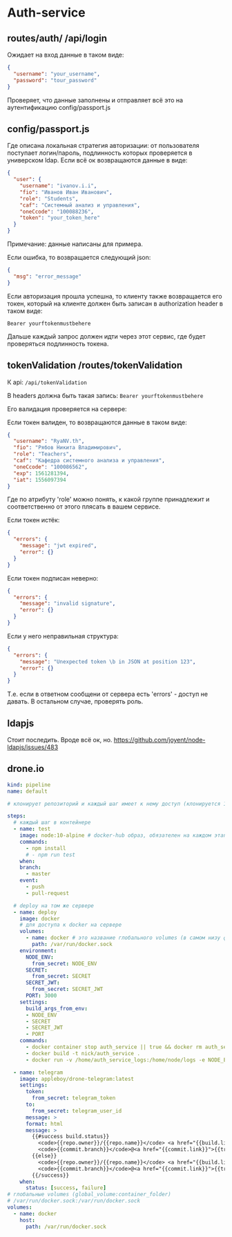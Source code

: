 # Auth-service

## routes/auth/ /api/login

Ожидает на вход данные в таком виде:

```json
{
  "username": "your_username",
  "password": "tour_password"
}
```

Проверяет, что данные заполнены и отправляет всё это на аутентификацию config/passport.js

## config/passport.js

Где описана локальная стратегия авторизации: от пользователя поступает логин/пароль, подлинность которых проверяется в универском ldap. Если всё ок возвращаются данные в виде:

```json
{
  "user": {
    "username": "ivanov.i.i",
    "fio": "Иванов Иван Иванович",
    "role": "Students",
    "caf": "Системный анализ и управления",
    "oneCcode": "100088236",
    "token": "your_token_here"
  }
}
```

Примечание: данные написаны для примера.

Если ошибка, то возвращается следующий json:

```json
{
  "msg": "error_message"
}
```

Если авторизация прошла успешна, то клиенту также возвращается его токен, который на клиенте должен быть записан в authorization header в таком виде:

`Bearer yourftokenmustbehere`

Дальше каждый запрос должен идти через этот сервис, где будет проверяться подлинность токена.

## tokenValidation /routes/tokenValidation

К api: `/api/tokenValidation`

В headers должна быть такая запись: `Bearer yourftokenmustbehere`

Его валидация проверяется на сервере:

Если токен валиден, то возвращаются данные в таком виде:

```json
{
  "username": "RyaNV.th",
  "fio": "Рябов Никита Владимирович",
  "role": "Teachers",
  "caf": "Кафедра системного анализа и управления",
  "oneCcode": "100086562",
  "exp": 1561281394,
  "iat": 1556097394
}
```

Где по атрибуту 'role' можно понять, к какой группе принадлежит и соответственно от этого плясать в вашем сервисе.

Если токен истёк:

```json
{
  "errors": {
    "message": "jwt expired",
    "error": {}
  }
}
```

Если токен подписан неверно:

```json
{
  "errors": {
    "message": "invalid signature",
    "error": {}
  }
}
```

Если у него неправильная структура:

```json
{
  "errors": {
    "message": "Unexpected token \b in JSON at position 123",
    "error": {}
  }
}
```

Т.е. если в ответном сообщени от сервера есть 'errors' - доступ не давать.
В остальном случае, проверять роль.

## ldapjs

Стоит последить. Вроде всё ок, но. https://github.com/joyent/node-ldapjs/issues/483

## drone.io

```yml
kind: pipeline
name: default

# клонирует репозиторий и каждый шаг имеет к нему доступ (клонируется 1  раз)

steps:
  # каждый шаг в контейнере
  - name: test
    image: node:10-alpine # docker-hub образ, обязателен на каждом этапе
    commands:
      - npm install
      # - npm run test
    when:
    branch:
      - master
    event:
      - push
      - pull-request

  # deploy на том же сервере
  - name: deploy
    image: docker
    # для доступа к docker на сервере
    volumes:
      - name: docker # это название глобального volumes (в самом низу файла)
        path: /var/run/docker.sock
    environment:
      NODE_ENV:
        from_secret: NODE_ENV
      SECRET:
        from_secret: SECRET
      SECRET_JWT:
        from_secret: SECRET_JWT
      PORT: 3000
    settings:
      build_args_from_env:
      - NODE_ENV
      - SECRET
      - SECRET_JWT
      - PORT
    commands:
      - docker container stop auth_service || true && docker rm auth_service || true
      - docker build -t nick/auth_service .
      - docker run -v /home/auth_service_logs:/home/node/logs -e NODE_ENV=$NODE_ENV -e SECRET=$SECRET -e SECRET_JWT=$SECRET_JWT -e PORT=$PORT -p 8445:3000 -d --name=auth_service nick/auth_service

  - name: telegram
    image: appleboy/drone-telegram:latest
    settings:
      token:
        from_secret: telegram_token
      to:
        from_secret: telegram_user_id
      message: >
      format: html
      message: >
        {{#success build.status}}
          <code>{{repo.owner}}/{{repo.name}}</code> <a href="{{build.link}}">SUCCESS</a>
          <code>{{commit.branch}}</code>@<a href="{{commit.link}}">{{truncate commit.sha 7}}</a>
        {{else}}
          <code>{{repo.owner}}/{{repo.name}}</code> <a href="{{build.link}}">FAILURE</a>
          <code>{{commit.branch}}</code>@<a href="{{commit.link}}">{{truncate commit.sha 7}}</a>
        {{/success}}
    when:
      status: [success, failure]
# глобальные volumes (global_volume:container_folder)
# /var/run/docker.sock:/var/run/docker.sock
volumes:
  - name: docker
    host:
      path: /var/run/docker.sock
```
